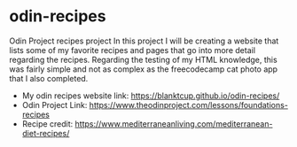 # odin-recipes
Odin Project recipes project 
In this project I will be creating a website that lists some of my favorite recipes and pages that go into more detail regarding the recipes. Regarding the testing of my HTML knowledge, this was fairly simple and not as complex as the freecodecamp cat photo app that I also completed.
- My odin recipes website link: https://blanktcup.github.io/odin-recipes/
- Odin Project Link: https://www.theodinproject.com/lessons/foundations-recipes
- Recipe credit: https://www.mediterraneanliving.com/mediterranean-diet-recipes/

